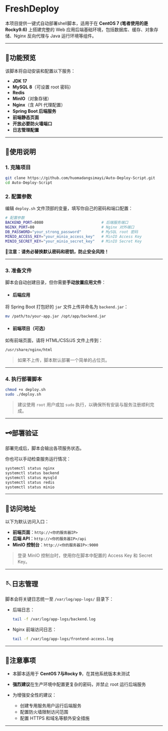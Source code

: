 # FreshDeploy

本项目提供一键式自动部署shell脚本，适用于在 **CentOS 7 (笔者使用的是Rocky9.6)** 上搭建完整的 Web 应用后端基础环境，包括数据库、缓存、对象存储、Nginx 反向代理与 Java 运行环境等组件。

---

## 🛒功能预览

该脚本将自动安装和配置以下服务：

- **JDK 17**
- **MySQL 8**（可设置 root 密码）
- **Redis**
- **MinIO**（对象存储）
- **Nginx**（含 API 代理配置）
- **Spring Boot 后端服务**
- **前端静态页面**
- **开放必要防火墙端口**
- **日志管理配置**

---

## 🔔使用说明

### 1. 克隆项目

```bash
git clone https://github.com/huomadangsimayi/Auto-Deploy-Script.git
cd Auto-Deploy-Script
````

### 2. 配置参数

编辑 `deploy.sh` 文件顶部的变量，填写你自己的密码和端口配置：

```bash
# 配置参数
BACKEND_PORT=8080                          # 后端服务端口
NGINX_PORT=80                              # Nginx 对外端口
DB_PASSWORD="your_strong_password"         # MySQL root 密码
MINIO_ACCESS_KEY="your_minio_access_key"   # MinIO Access Key
MINIO_SECRET_KEY="your_minio_secret_key"   # MinIO Secret Key
```

**💎注意：请务必替换默认密码和密钥，防止安全风险！**

---

### 3. 准备文件

脚本会自动创建目录，但你需要**手动放置应用文件**：

- #### 后端应用

将 Spring Boot 打包好的 `jar` 文件上传并命名为 `backend.jar`：

```bash
mv /path/to/your-app.jar /opt/app/backend.jar
```

- #### 前端项目（可选）

如有前端页面，请将 HTML/CSS/JS 文件上传到：

```bash
/usr/share/nginx/html
```

> 如果不上传，脚本默认部署一个简单的占位页。

---

### 4. 执行部署脚本

```bash
chmod +x deploy.sh
sudo ./deploy.sh
```

> 建议使用 `root` 用户或加 `sudo` 执行，以确保所有安装与服务注册顺利完成。

---

## 🗝️部署验证

部署完成后，脚本会输出各项服务状态。

你也可以手动检查服务运行情况：

```bash
systemctl status nginx
systemctl status backend
systemctl status mysqld
systemctl status redis
systemctl status minio
```

---

## 🔗访问地址

以下为默认访问入口：

- **前端页面**：`http://<你的服务器IP>`
- **后端 API**：`http://<你的服务器IP>/api`
- **MinIO 控制台**：`http://<你的服务器IP>:9000`

> 登录 MinIO 控制台时，使用你在脚本中配置的 Access Key 和 Secret Key。

---

## 🪡日志管理

脚本会将关键日志统一至 `/var/log/app-logs/` 目录下：

- 后端日志：

  ```bash
  tail -f /var/log/app-logs/backend.log
  ```

- Nginx 前端访问日志：

  ```bash
  tail -f /var/log/app-logs/frontend-access.log
  ```

---

## 💎注意事项

- 本脚本适用于 **CentOS 7与Rocky 9**，在其他系统版本未测试
- **强烈建议**在生产环境中配置更复杂的密码，并禁止 root 运行后端服务
- 为增强安全性的建议：
  
  - 创建专用服务用户运行后端服务
  - 配置防火墙限制访问范围
  - 配置 HTTPS 和域名等额外安全措施

---
